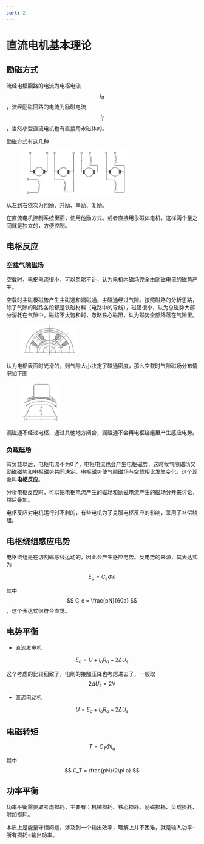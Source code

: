 ```yaml
---
sort: 2
---
```

# 直流电机基本理论

## 励磁方式

流经电枢回路的电流为电枢电流$$ I_a $$，流经励磁回路的电流为励磁电流$$ I_f $$，当然小型直流电机也有直接用永磁体的。

励磁方式有这几种

<figure>
    <img src="./images/励磁方式.jpg" width=280 />
</figure>

从左到右依次为他励、并励、串励、复励。

在直流电机控制系统里面，使用他励方式。或者直接用永磁体电机，这样两个量之间就是独立的，方便控制。

## 电枢反应

### 空载气隙磁场

空载时，电枢电流很小，可以忽略不计，认为电机内磁场完全由励磁电流的磁势产生。

空载时主磁极磁势产生主磁通和漏磁通，主磁通经过气隙。按照磁路的分析思路，除了气隙的磁路各段都是铁磁材料（电路中的导线），磁阻很小，认为总磁势大部分消耗在气隙中。磁路不太饱和时，忽略铁心磁阻，认为磁势全部降落在气隙里。

<figure>
    <img src="./images/空载磁路.jpg" width=150 />
</figure>

认为电枢表面时光滑的，则气隙大小决定了磁通密度，那么空载时气隙磁场分布情况如下图

<figure>
    <img src="./images/空载气隙磁场.jpg" width=100 />
</figure>

漏磁通不经过电枢，通过其他地方闭合，漏磁通不会再电枢绕组里产生感应电势。

### 负载磁场

有负载以后，电枢电流不为0了，电枢电流也会产生电枢磁势，这时候气隙磁场又励磁磁势和电枢磁势共同决定。电枢磁势使气隙磁场与空载相比发生变化，这个现象叫**电枢反应**。

分析电枢反应时，可以把电枢电流产生的磁场和励磁电流产生的磁场分开来讨论，然后叠加。

电枢反应对电机运行时不利的，有些电机为了克服电枢反应的影响，采用了补偿绕组。

## 电枢绕组感应电势

电枢绕组是在切割磁感线运动的，因此会产生感应电势。反电势的来源，其表达式为

$$ E_a = C_e \Phi n $$

其中$$ C_e = \frac{pN}{60a} $$，这个表达式很符合直觉。

## 电势平衡

- 直流发电机

$$ E_a = U + I_a R_a + 2\Delta U_s $$

这个考虑的比较细致了，电刷的接触压降也考虑进去了，一般取$$ 2\Delta U_s = 2\text{V} $$

- 直流电动机

$$ U = E_a + I_a R_a + 2\Delta U_s $$

## 电磁转矩

$$ T = C_T \Phi I_a $$

其中$$ C_T = \frac{pN}{2\pi a} $$


## 功率平衡

功率平衡需要取考虑损耗，主要有：机械损耗、铁心损耗、励磁损耗、负载损耗、附加损耗。

本质上是能量守恒问题，涉及到一个输出效率，理解上并不困难，就是输入功率-所有损耗=输出功率。

